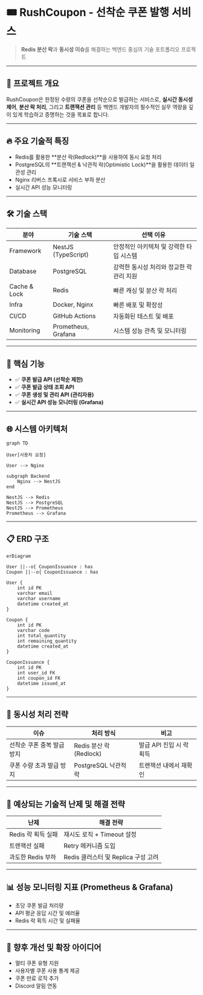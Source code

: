 # 🎟️ RushCoupon - 선착순 쿠폰 발행 서비스

> **Redis 분산 락**과 **동시성 이슈**를 해결하는 백엔드 중심의 기술 포트폴리오 프로젝트

---

## 🚀 프로젝트 개요

RushCoupon은 한정된 수량의 쿠폰을 선착순으로 발급하는 서비스로, **실시간 동시성 제어**, **분산 락 처리**, 그리고 **트랜잭션 관리** 등 백엔드 개발자의 필수적인 실무 역량을 깊이 있게 학습하고 증명하는 것을 목표로 합니다.

---

## 🔥 주요 기술적 특징

- Redis를 활용한 **분산 락(Redlock)**을 사용하여 동시 요청 처리
- PostgreSQL의 **트랜잭션 & 낙관적 락(Optimistic Lock)**을 활용한 데이터 일관성 관리
- Nginx 리버스 프록시로 서비스 부하 분산
- 실시간 API 성능 모니터링

---

## 🛠️ 기술 스택

| 분야          | 기술 스택                   | 선택 이유                              |
|---------------|-----------------------------|----------------------------------------|
| Framework     | NestJS (TypeScript)         | 안정적인 아키텍처 및 강력한 타입 시스템 |
| Database      | PostgreSQL                  | 강력한 동시성 처리와 정교한 락 관리 지원 |
| Cache & Lock  | Redis                       | 빠른 캐싱 및 분산 락 처리              |
| Infra         | Docker, Nginx               | 빠른 배포 및 확장성                    |
| CI/CD         | GitHub Actions              | 자동화된 테스트 및 배포                |
| Monitoring    | Prometheus, Grafana        | 시스템 성능 관측 및 모니터링           |

---

## 📌 핵심 기능

- ✅ **쿠폰 발급 API (선착순 제한)**
- ✅ **쿠폰 발급 상태 조회 API**
- ✅ **쿠폰 생성 및 관리 API (관리자용)**
- ✅ **실시간 API 성능 모니터링 (Grafana)**

---

## 🌐 시스템 아키텍처

```mermaid
graph TD

User[사용자 요청]

User --> Nginx

subgraph Backend
    Nginx --> NestJS
end

NestJS --> Redis
NestJS --> PostgreSQL
NestJS --> Prometheus
Prometheus --> Grafana

```

---

## 📋 ERD 구조

```mermaid
erDiagram

User ||--o{ CouponIssuance : has
Coupon ||--o{ CouponIssuance : has

User {
    int id PK
    varchar email
    varchar username
    datetime created_at
}

Coupon {
    int id PK
    varchar code
    int total_quantity
    int remaining_quantity
    datetime created_at
}

CouponIssuance {
    int id PK
    int user_id FK
    int coupon_id FK
    datetime issued_at
}

```

---

## 🚦 동시성 처리 전략

| 이슈 | 처리 방식 | 비고 |
|------|----------|------|
| 선착순 쿠폰 중복 발급 방지 | Redis 분산 락(Redlock) | 발급 API 진입 시 락 획득 |
| 쿠폰 수량 초과 발급 방지 | PostgreSQL 낙관적 락 | 트랜잭션 내에서 재확인 |

---

## 🚨 예상되는 기술적 난제 및 해결 전략

| 난제                  | 해결 전략                          |
|-----------------------|------------------------------------|
| Redis 락 획득 실패    | 재시도 로직 + Timeout 설정         |
| 트랜잭션 실패         | Retry 메커니즘 도입                |
| 과도한 Redis 부하     | Redis 클러스터 및 Replica 구성 고려 |

---

## 📊 성능 모니터링 지표 (Prometheus & Grafana)

- 초당 쿠폰 발급 처리량
- API 평균 응답 시간 및 에러율
- Redis 락 획득 시간 및 실패율

---

## 🚧 향후 개선 및 확장 아이디어

- 멀티 쿠폰 유형 지원
- 사용자별 쿠폰 사용 통계 제공
- 쿠폰 만료 로직 추가
- Discord 알림 연동

